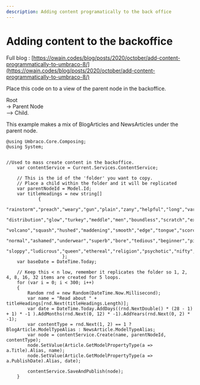 ```yaml
---
description: Adding content programatically to the back office
---
```


# Adding content to the backoffice

Full blog : [https://owain.codes/blog/posts/2020/october/add-content-programmatically-to-umbraco-8/](https://owain.codes/blog/posts/2020/october/add-content-programmatically-to-umbraco-8/)

  
Place this code on to a view of the parent node in the backoffice. 

Root   
-&gt; Parent Node   
--&gt; Child. 

This example makes a mix of BlogArticles and NewsArticles under the parent node. 

```text
@using Umbraco.Core.Composing;
@using System;
```

```text
  
//Used to mass create content in the backoffice.
    var contentService = Current.Services.ContentService;
 
    // This is the id of the 'folder' you want to copy.
    // Place a child within the folder and it will be replicated
    var parentNodeId = Model.Id;
    var titleHeadings = new string[]
            {​​​​​​​​
               "rainstorm","preach","weary","gun","plain","zany","helpful","long","various","development","foamy","melted","narrow","freezing","reduce","burly","price","curl","bell",
                "distribution","glow","turkey","meddle","men","boundless","scratch","excuse","mature","post","file","unsuitable","writer","eatable","magical","mere","tray","bump","spotted",
            "volcano","squash","hushed","maddening","smooth","edge","tongue","scorch","gainful","please","decide","porter","jaded","ski","yoke","hospital","mask","barbarous","bubble","business",
            "normal","ashamed","underwear","superb","bore","tedious","beginner","pigs","disagree","earth","verse","perpetual","scattered","rhetorical","workable","cuddly","furry","seemly","puzzled","load",
            "sloppy","ludicrous","queen","ethereal","religion","psychotic","nifty","puzzling","truthful","connection","vulgar","lumpy","bake","bike","mixed","clover","flag","deafening","soak","flaky","statement","lucky"
                     }​​​​​​​​;
    var baseDate = DateTime.Today;
 
    // Keep this < n low, remember it replicates the folder so 1, 2, 4, 8, 16, 32 items are created for 5 loops.
    for (var i = 0; i < 300; i++)
    {​​​​​​​​
        Random rnd = new Random(DateTime.Now.Millisecond);
        var name = "Read about " + titleHeadings[rnd.Next(titleHeadings.Length)];
        var date = DateTime.Today.AddDays((rnd.NextDouble() * (28 - 1) + 1) * -1 ).AddMonths(rnd.Next(0, 12) * -1).AddYears(rnd.Next(0, 2) * -1);
        var contentType = rnd.Next(1, 2) == 1 ? BlogArticle.ModelTypeAlias : NewsArticle.ModelTypeAlias;
        var node = contentService.Create(name, parentNodeId, contentType);
        node.SetValue(Article.GetModelPropertyType(a => a.Title).Alias, name);
        node.SetValue(Article.GetModelPropertyType(a => a.PublishDate).Alias, date);
 
        contentService.SaveAndPublish(node);
    }​​​​​​​​
```

